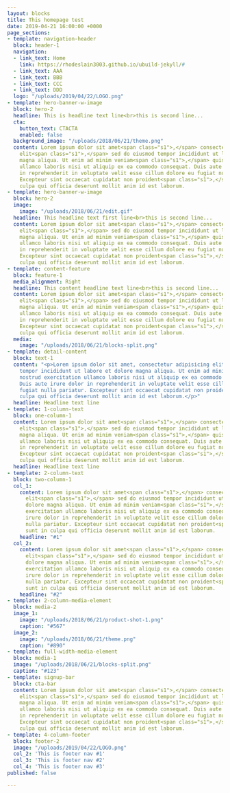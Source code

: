 ```yaml
---
layout: blocks
title: This homepage test
date: 2019-04-21 16:00:00 +0000
page_sections:
- template: navigation-header
  block: header-1
  navigation:
  - link_text: Home
    link: https://rhodeslain3003.github.io/ubuild-jekyll/#
  - link_text: AAA
  - link_text: BBB
  - link_text: CCC
  - link_text: DDD
  logo: "/uploads/2019/04/22/LOGO.png"
- template: hero-banner-w-image
  block: hero-2
  headline: This is headline text line<br>this is second line...
  cta:
    button_text: CTACTA
    enabled: false
  background_image: "/uploads/2018/06/21/theme.png"
  content: Lorem ipsum dolor sit amet<span class="s1">,</span> consectetur adipisicing
    elit<span class="s1">,</span> sed do eiusmod tempor incididunt ut labore et dolore
    magna aliqua. Ut enim ad minim veniam<span class="s1">,</span> quis nostrud exercitation
    ullamco laboris nisi ut aliquip ex ea commodo consequat. Duis aute irure dolor
    in reprehenderit in voluptate velit esse cillum dolore eu fugiat nulla pariatur.
    Excepteur sint occaecat cupidatat non proident<span class="s1">,</span> sunt in
    culpa qui officia deserunt mollit anim id est laborum.
- template: hero-banner-w-image
  block: hero-2
  image:
    image: "/uploads/2018/06/21/edit.gif"
  headline: This headline text first line<br>this is second line...
  content: Lorem ipsum dolor sit amet<span class="s1">,</span> consectetur adipisicing
    elit<span class="s1">,</span> sed do eiusmod tempor incididunt ut labore et dolore
    magna aliqua. Ut enim ad minim veniam<span class="s1">,</span> quis nostrud exercitation
    ullamco laboris nisi ut aliquip ex ea commodo consequat. Duis aute irure dolor
    in reprehenderit in voluptate velit esse cillum dolore eu fugiat nulla pariatur.
    Excepteur sint occaecat cupidatat non proident<span class="s1">,</span> sunt in
    culpa qui officia deserunt mollit anim id est laborum.
- template: content-feature
  block: feature-1
  media_alignment: Right
  headline: This content headline text line<br>this is second line...
  content: Lorem ipsum dolor sit amet<span class="s1">,</span> consectetur adipisicing
    elit<span class="s1">,</span> sed do eiusmod tempor incididunt ut labore et dolore
    magna aliqua. Ut enim ad minim veniam<span class="s1">,</span> quis nostrud exercitation
    ullamco laboris nisi ut aliquip ex ea commodo consequat. Duis aute irure dolor
    in reprehenderit in voluptate velit esse cillum dolore eu fugiat nulla pariatur.
    Excepteur sint occaecat cupidatat non proident<span class="s1">,</span> sunt in
    culpa qui officia deserunt mollit anim id est laborum.
  media:
    image: "/uploads/2018/06/21/blocks-split.png"
- template: detail-content
  block: text-1
  content: "<p>Lorem ipsum dolor sit amet, consectetur adipisicing elit, sed do eiusmod
    tempor incididunt ut labore et dolore magna aliqua. Ut enim ad minim veniam, quis
    nostrud exercitation ullamco laboris nisi ut aliquip ex ea commodo consequat.
    Duis aute irure dolor in reprehenderit in voluptate velit esse cillum dolore eu
    fugiat nulla pariatur. Excepteur sint occaecat cupidatat non proident, sunt in
    culpa qui officia deserunt mollit anim id est laborum.</p>"
  headline: Headline text line
- template: 1-column-text
  block: one-column-1
  content: Lorem ipsum dolor sit amet<span class="s1">,</span> consectetur adipisicing
    elit<span class="s1">,</span> sed do eiusmod tempor incididunt ut labore et dolore
    magna aliqua. Ut enim ad minim veniam<span class="s1">,</span> quis nostrud exercitation
    ullamco laboris nisi ut aliquip ex ea commodo consequat. Duis aute irure dolor
    in reprehenderit in voluptate velit esse cillum dolore eu fugiat nulla pariatur.
    Excepteur sint occaecat cupidatat non proident<span class="s1">,</span> sunt in
    culpa qui officia deserunt mollit anim id est laborum.
  headline: Headline text line
- template: 2-column-text
  block: two-column-1
  col_1:
    content: Lorem ipsum dolor sit amet<span class="s1">,</span> consectetur adipisicing
      elit<span class="s1">,</span> sed do eiusmod tempor incididunt ut labore et
      dolore magna aliqua. Ut enim ad minim veniam<span class="s1">,</span> quis nostrud
      exercitation ullamco laboris nisi ut aliquip ex ea commodo consequat. Duis aute
      irure dolor in reprehenderit in voluptate velit esse cillum dolore eu fugiat
      nulla pariatur. Excepteur sint occaecat cupidatat non proident<span class="s1">,</span>
      sunt in culpa qui officia deserunt mollit anim id est laborum.
    headline: "#1"
  col_2:
    content: Lorem ipsum dolor sit amet<span class="s1">,</span> consectetur adipisicing
      elit<span class="s1">,</span> sed do eiusmod tempor incididunt ut labore et
      dolore magna aliqua. Ut enim ad minim veniam<span class="s1">,</span> quis nostrud
      exercitation ullamco laboris nisi ut aliquip ex ea commodo consequat. Duis aute
      irure dolor in reprehenderit in voluptate velit esse cillum dolore eu fugiat
      nulla pariatur. Excepteur sint occaecat cupidatat non proident<span class="s1">,</span>
      sunt in culpa qui officia deserunt mollit anim id est laborum.
    headline: "#2"
- template: 2-column-media-element
  block: media-2
  image_1:
    image: "/uploads/2018/06/21/product-shot-1.png"
    caption: "#567"
  image_2:
    image: "/uploads/2018/06/21/theme.png"
    caption: "#890"
- template: full-width-media-element
  block: media-1
  image: "/uploads/2018/06/21/blocks-split.png"
  caption: "#123"
- template: signup-bar
  block: cta-bar
  content: Lorem ipsum dolor sit amet<span class="s1">,</span> consectetur adipisicing
    elit<span class="s1">,</span> sed do eiusmod tempor incididunt ut labore et dolore
    magna aliqua. Ut enim ad minim veniam<span class="s1">,</span> quis nostrud exercitation
    ullamco laboris nisi ut aliquip ex ea commodo consequat. Duis aute irure dolor
    in reprehenderit in voluptate velit esse cillum dolore eu fugiat nulla pariatur.
    Excepteur sint occaecat cupidatat non proident<span class="s1">,</span> sunt in
    culpa qui officia deserunt mollit anim id est laborum.
- template: 4-column-footer
  block: footer-2
  image: "/uploads/2019/04/22/LOGO.png"
  col_2: 'This is footer nav #1'
  col_3: 'This is footer nav #2'
  col_4: 'This is footer nav #3'
published: false

---
```

